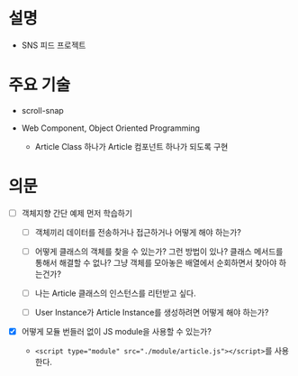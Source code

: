 # 설명

-   SNS 피드 프로젝트

# 주요 기술

-   scroll-snap

-   Web Component, Object Oriented Programming

    -   Article Class 하나가 Article 컴포넌트 하나가 되도록 구현

# 의문

-   [ ] 객체지향 간단 예제 먼저 학습하기

    -   [ ] 객체끼리 데이터를 전송하거나 접근하거나 어떻게 해야 하는가?

    -   [ ] 어떻게 클래스의 객체를 찾을 수 있는가? 그런 방법이 있나? 클래스 메서드를 통해서 해결할 수 없나? 그냥 객체를 모아놓은 배열에서 순회하면서 찾아야 하는건가?

    -   [ ] 나는 Article 클래스의 인스턴스를 리턴받고 싶다.

    -   [ ] User Instance가 Article Instance를 생성하려면 어떻게 해야 하는가?

-   [x] 어떻게 모듈 번들러 없이 JS module을 사용할 수 있는가?

    -   `<script type="module" src="./module/article.js"></script>`를 사용한다.
